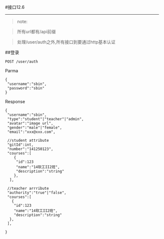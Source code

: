 #接口12.6

---

>note:

>所有url都有/api前缀

>处理/user/auth之外,所有接口到要通过http基本认证

##登录
```
POST /user/auth
```
Parma
```
{
 "username":"sbin",
 "password":"sbin"
}
```
Response
```
{
 "username":"sbin",
 "type":"student"|"teacher"|"admin",
 "avatar":"image url",
 "gender":"male"|"female",
 "email":"xxx@xxx.com",

 //student attribute
 "gitId":int,
 "number":"141250123",
 "courses":[
    {
     "id":123
     "name":"14软工II2班",
     "description":"string"
    },
  ],

 //teacher arrribute
 "authority":"true"|"false",
 "courses":[
   {
    "id":123
    "name":"14软工II2班",
    "description":"string"
  },
 ],

}
```